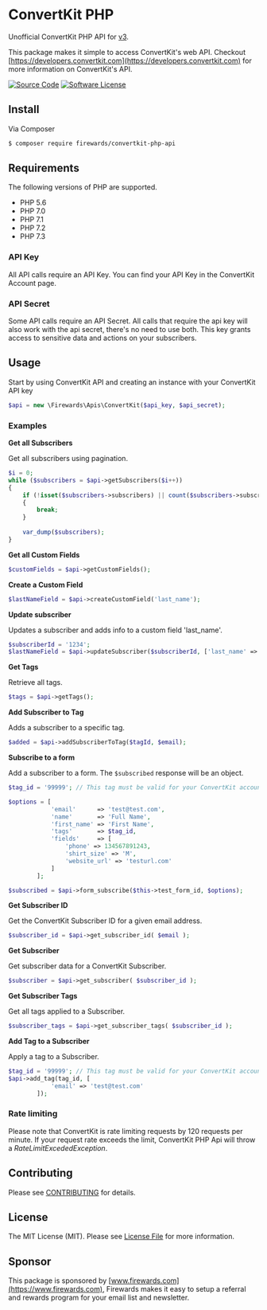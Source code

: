 # ConvertKit PHP
Unofficial ConvertKit PHP API for [v3](https://api.convertkit.com/v3/).

This package makes it simple to access ConvertKit's web API. Checkout [https://developers.convertkit.com](https://developers.convertkit.com) for more information on ConvertKit's API.

[![Source Code](https://img.shields.io/badge/source-convertkit--php--api-blue)](https://github.com/Firewards/convertkit-php-api)
[![Software License](https://img.shields.io/badge/license-MIT-brightgreen.svg?style=flat-square)](https://github.com/Firewards/convertkit-php-api/blob/master/LICENSE)

## Install

Via Composer

``` bash
$ composer require firewards/convertkit-php-api
```

## Requirements

The following versions of PHP are supported.

* PHP 5.6
* PHP 7.0
* PHP 7.1
* PHP 7.2
* PHP 7.3

### API Key
All API calls require an API Key. You can find your API Key in the ConvertKit Account page.

### API Secret
Some API calls require an API Secret. All calls that require the api key will also work with the api secret, there's no need to use both. This key grants access to sensitive data and actions on your subscribers.

## Usage
Start by using ConvertKit API and creating an instance with your ConvertKit API key
```php
$api = new \Firewards\Apis\ConvertKit($api_key, $api_secret);
```
### Examples

**Get all Subscribers**

Get all subscribers using pagination.
```php
$i = 0;
while ($subscribers = $api->getSubscribers($i++))
{
    if (!isset($subscribers->subscribers) || count($subscribers->subscribers) === 0)
    {
        break;
    }
    
    var_dump($subscribers);
}
```

**Get all Custom Fields**

```php
$customFields = $api->getCustomFields();
```

**Create a Custom Field**

```php
$lastNameField = $api->createCustomField('last_name');
```

**Update subscriber**

Updates a subscriber and adds info to a custom field 'last_name'.

```php
$subscriberId = '1234';
$lastNameField = $api->updateSubscriber($subscriberId, ['last_name' => 'Stücken']);
```

**Get Tags**

Retrieve all tags.

```php
$tags = $api->getTags();
```

**Add Subscriber to Tag**

Adds a subscriber to a specific tag.

```php
$added = $api->addSubscriberToTag($tagId, $email);
```

**Subscribe to a form**

Add a subscriber to a form. The `$subscribed` response will be an object.

```php
$tag_id = '99999'; // This tag must be valid for your ConvertKit account.

$options = [
			'email'      => 'test@test.com',
			'name'       => 'Full Name',
			'first_name' => 'First Name',
			'tags'       => $tag_id,
			'fields'     => [
				'phone' => 134567891243,
				'shirt_size' => 'M',
				'website_url' => 'testurl.com'
			]
		];

$subscribed = $api->form_subscribe($this->test_form_id, $options);
```

**Get Subscriber ID**

Get the ConvertKit Subscriber ID for a given email address.

```php
$subscriber_id = $api->get_subscriber_id( $email );
```

**Get Subscriber**

Get subscriber data for a ConvertKit Subscriber.

```php
$subscriber = $api->get_subscriber( $subscriber_id );
```

**Get Subscriber Tags**

Get all tags applied to a Subscriber.

```php
$subscriber_tags = $api->get_subscriber_tags( $subscriber_id );
```

**Add Tag to a Subscriber**

Apply a tag to a Subscriber.

```php
$tag_id = '99999'; // This tag must be valid for your ConvertKit account.
$api->add_tag(tag_id, [
			'email' => 'test@test.com'
		]);
```

### Rate limiting

Please note that ConvertKit is rate limiting requests by 120 requests per minute.
If your request rate exceeds the limit, ConvertKit PHP Api will throw a *RateLimitExcededException*.

## Contributing

Please see [CONTRIBUTING](https://github.com/thephpleague/oauth2-client/blob/master/CONTRIBUTING.md) for details.

## License

The MIT License (MIT). Please see [License File](https://github.com/thephpleague/oauth2-client/blob/master/LICENSE) for more information.

## Sponsor

This package is sponsored by [www.firewards.com](https://www.firewards.com), Firewards makes it easy to setup a referral and rewards program for your email list and newsletter.
